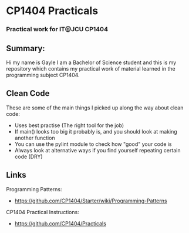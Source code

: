 # CP1404 Practicals

### Practical work for IT@JCU CP1404

## Summary:

Hi my name is Gayle I am a Bachelor of Science student and this is my repository which contains
my practical work of material learned in the programming subject CP1404.

## Clean Code

These are some of the main things I picked up along the way about clean code:

- Uses best practise (The right tool for the job)
- If main() looks too big it probably is, and you should look at making another function
- You can use the pylint module to check how "good" your code is
- Always look at alternative ways if you find yourself repeating certain code (DRY)

## Links

Programming Patterns:

- https://github.com/CP1404/Starter/wiki/Programming-Patterns

CP1404 Practical Instructions:

- https://github.com/CP1404/Practicals
